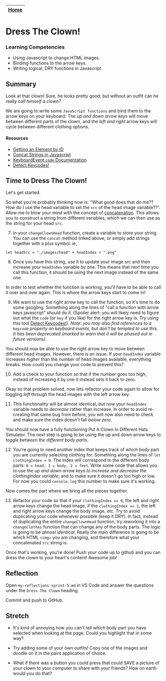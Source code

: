 | [Home](../README.md) |
| -------------------- |

# Dress The Clown!

### Learning Competencies

- Using Javascript to change HTML images.
- Binding functions to the arrow keys.
- Writing logical, DRY functions in Javascript.

## Summary

Look at that clown! Sure, he looks pretty good; but without an outfit can he really _call himself a clown?_

We are going to write some `JavaScript functions` and bind them to the arrow keys on your keyboard. The _up and down arrow keys_ will move between different parts of the clown, and the _left and right_ arrow keys will cycle between different clothing options.

#### Resources

- [Getting an Element by ID](https://www.w3schools.com/jsref/met_document_getelementbyid.asp)
- [Concat Strings in Javascript](https://www.w3schools.com/jsref/jsref_concat_string.asp)
- [KeyboardEvent `code` Documentation](https://developer.mozilla.org/en-US/docs/Web/API/KeyboardEvent/code)
- [Detect Keycodes!](https://keycode.info/)

## Time to Dress The Clown!

Let's get started.

<!-- 1. Familiarize yourself with the `dress-the-clown.html` document and the `images` folder. Notice how each body part has six images and follow a naming convention: bodypartname + number.

Before trying to get the whole body working, lets focus on just one part.

2. We can start in `dress-the-clown.js` by writing a function that can change the _head_ image of the clown. The function might be called something like `changeClownHead`.

3. You'll need a way to get a _reference_ to the head image element and save it to a variable so we can then change it. A good way of doing this might be to give the `<img>` html tag an ID, such as `id="head"`. We can then use JavaScript to [get an element by its ID](https://www.w3schools.com/jsref/met_document_getelementbyid.asp).

4. Now that you have a variable that refers to the head image, we can change the `src` to point to a different picture. That would look something like:

```
headVariable.src = "./images/head1.png"
```

5. Try calling your function from in your js file and see if the head changes.

Hopefully that worked.. but frankly it's a pretty terrible function. This function is meant to _cycle through_ the heads, but all it does currently is change the image to head1 every time.

What you really want is to be able to call the function over and over again, and have the `src` of the image change based on some kind of head index counter.

6. Create a variable to store the current number of the head image. ie, `let headIndex = 0`. This variable should be _outside of your function_ so we can increase every time this function is called, but also use it in other functions. -->

So what you're probably thinking now is: "What good does that do me?? How do I use the head variable to set the `src` of the head image variable??". Allow me to blow your mind with the concept of [concatenation](https://www.w3schools.com/jsref/jsref_concat_string.asp). This allows you to construct a string from different variables, which we can then use as the string for your head `src`.

7. In your `changeClownHead` function, create a variable to store your string. You can use the `concat` method linked above, or simply add strings together with a plus symbol. ie,

```
let headSrc = "./images/head" + headIndex + ".png"
```

8. Once you have this string, use it to update your image src and then increase your `headIndex` variable by one. This means that next time you call this function, it should be using the next image instead of the same one.

In order to test whether the function is working, you'll have to be able to call it over and over again. This is where the arrow keys start to come in!

9. We want to use the right arrow key to call the function, so it's time to do some googling. Something along the lines of "call a function with arrow keys javascript" should do it. (Spoiler alert: you will likely need to figure out what the `code` (or `key` if you like) for the right arrow key is. Try using this tool [Detect Keycodes!](https://keycode.info/)). _Note: you may also find references to a `keycode` property on keyboard events, but don't be tempted to use this. It has been deprecated (marked to warn that it will be phased out in future versions)._

You should now be able to use the right arrow key to move between different head images. However, there is an issue. If your `headIndex` variable increases _higher_ than the number of head images available, everything breaks. How could you change your code to prevent this?

10. Add a check to your function so that if the number goes too high, instead of increasing it by one it instead sets it back to zero.

Okay so that problem solved, now lets refactor your code again to allow for toggling _left_ through the head images with the left arrow key.

11. This functionality will be almost identical, but now your `headIndex` variable needs to _decrease_ rather than increase. In order to avoid re-creating that same bug from before, you will now also need to check and make sure the index doesn't fall _below zero_.

You should now have a fully functioning Put A Clown In Different Hats Simulator. The next step is going to be using the up and down arrow keys to _toggle between the different body parts_.

12. You're going to need another index that keeps track of which body part you are currently selecting clothing for. Something along the lines of `let clothingIndex = 0`. The index will correspond to the different body parts: `0 = head, 1 = body, 2 = feet`. Write some code that allows you to _use the up and down arrow keys to increase and decrease the clothingIndex variable_, and to make sure it doesn't go too high or low. For now you could `console.log` this number to make sure it's working.

Now comes the part where we bring all the pieces together.

13. Refactor your code so that if your `clothingIndex == 0`, the left and right arrow keys change the head image, if the `clothingIndex == 1`, the left and right arrow keys change the body image, etc. Try to avoid duplicating your code whenever possible (keep it DRY). In fact, instead of duplicating the entire `changeClownHead` function, try reworking it into a `changeClothes` function that can change any of the body parts. The logic is going to be _almost identical_. Really the main difference is going to be which HTML `<img>` you are changing, and therefore what your concatenated `src` string is.

Once that's working, you're done! Push your code up to github and you can dress the clown to your heart's content! Awesome job!

## Reflection

Open `my-reflections-sprint-5.md` in VS Code and answer the questions under the `Dress The Clown` heading.

Commit and push to GitHub.

## Stretch

- It's kind of annoying how you can't tell _which_ body part you have selected when looking at the page. Could you highlight that in some way?

- Try adding some of your own outfits! Copy one of the images and doodle on it in the paint application of choice.

- What if there was a button you could press that could SAVE a picture of your clown to your computer to share with your friends? How on earth would you do that?
